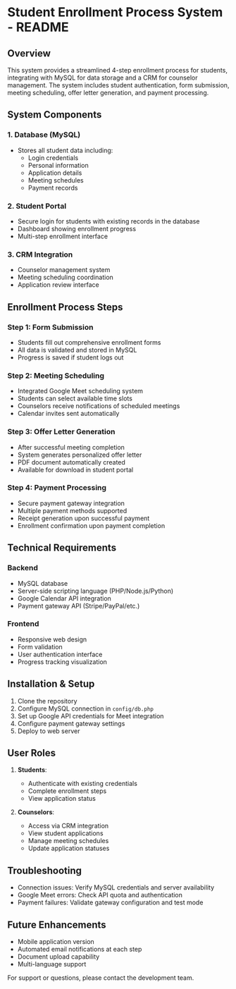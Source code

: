 # Student Enrollment Process System - README

## Overview
This system provides a streamlined 4-step enrollment process for students, integrating with MySQL for data storage and a CRM for counselor management. The system includes student authentication, form submission, meeting scheduling, offer letter generation, and payment processing.

## System Components

### 1. Database (MySQL)
- Stores all student data including:
  - Login credentials
  - Personal information
  - Application details
  - Meeting schedules
  - Payment records

### 2. Student Portal
- Secure login for students with existing records in the database
- Dashboard showing enrollment progress
- Multi-step enrollment interface

### 3. CRM Integration
- Counselor management system
- Meeting scheduling coordination
- Application review interface

## Enrollment Process Steps

### Step 1: Form Submission
- Students fill out comprehensive enrollment forms
- All data is validated and stored in MySQL
- Progress is saved if student logs out

### Step 2: Meeting Scheduling
- Integrated Google Meet scheduling system
- Students can select available time slots
- Counselors receive notifications of scheduled meetings
- Calendar invites sent automatically

### Step 3: Offer Letter Generation
- After successful meeting completion
- System generates personalized offer letter
- PDF document automatically created
- Available for download in student portal

### Step 4: Payment Processing
- Secure payment gateway integration
- Multiple payment methods supported
- Receipt generation upon successful payment
- Enrollment confirmation upon payment completion

## Technical Requirements

### Backend
- MySQL database
- Server-side scripting language (PHP/Node.js/Python)
- Google Calendar API integration
- Payment gateway API (Stripe/PayPal/etc.)

### Frontend
- Responsive web design
- Form validation
- User authentication interface
- Progress tracking visualization

## Installation & Setup

1. Clone the repository
2. Configure MySQL connection in `config/db.php`
3. Set up Google API credentials for Meet integration
4. Configure payment gateway settings
5. Deploy to web server

## User Roles

1. **Students**:
   - Authenticate with existing credentials
   - Complete enrollment steps
   - View application status

2. **Counselors**:
   - Access via CRM integration
   - View student applications
   - Manage meeting schedules
   - Update application statuses

## Troubleshooting

- Connection issues: Verify MySQL credentials and server availability
- Google Meet errors: Check API quota and authentication
- Payment failures: Validate gateway configuration and test mode

## Future Enhancements
- Mobile application version
- Automated email notifications at each step
- Document upload capability
- Multi-language support

For support or questions, please contact the development team.
